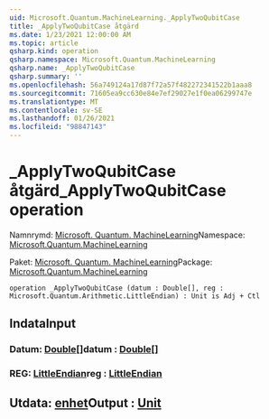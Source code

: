 ```yaml
---
uid: Microsoft.Quantum.MachineLearning._ApplyTwoQubitCase
title: _ApplyTwoQubitCase åtgärd
ms.date: 1/23/2021 12:00:00 AM
ms.topic: article
qsharp.kind: operation
qsharp.namespace: Microsoft.Quantum.MachineLearning
qsharp.name: _ApplyTwoQubitCase
qsharp.summary: ''
ms.openlocfilehash: 56a749124a17d87f72a57f482272341522b1aaa8
ms.sourcegitcommit: 71605ea9cc630e84e7ef29027e1f0ea06299747e
ms.translationtype: MT
ms.contentlocale: sv-SE
ms.lasthandoff: 01/26/2021
ms.locfileid: "98847143"
---
```

# <a name="_applytwoqubitcase-operation"></a><span data-ttu-id="9a58b-102">_ApplyTwoQubitCase åtgärd</span><span class="sxs-lookup"><span data-stu-id="9a58b-102">_ApplyTwoQubitCase operation</span></span>

<span data-ttu-id="9a58b-103">Namnrymd: [Microsoft. Quantum. MachineLearning](xref:Microsoft.Quantum.MachineLearning)</span><span class="sxs-lookup"><span data-stu-id="9a58b-103">Namespace: [Microsoft.Quantum.MachineLearning](xref:Microsoft.Quantum.MachineLearning)</span></span>

<span data-ttu-id="9a58b-104">Paket: [Microsoft. Quantum. MachineLearning](https://nuget.org/packages/Microsoft.Quantum.MachineLearning)</span><span class="sxs-lookup"><span data-stu-id="9a58b-104">Package: [Microsoft.Quantum.MachineLearning](https://nuget.org/packages/Microsoft.Quantum.MachineLearning)</span></span>




```qsharp
operation _ApplyTwoQubitCase (datum : Double[], reg : Microsoft.Quantum.Arithmetic.LittleEndian) : Unit is Adj + Ctl
```


## <a name="input"></a><span data-ttu-id="9a58b-105">Indata</span><span class="sxs-lookup"><span data-stu-id="9a58b-105">Input</span></span>

### <a name="datum--double"></a><span data-ttu-id="9a58b-106">Datum: [Double](xref:microsoft.quantum.lang-ref.double)[]</span><span class="sxs-lookup"><span data-stu-id="9a58b-106">datum : [Double](xref:microsoft.quantum.lang-ref.double)[]</span></span>




### <a name="reg--littleendian"></a><span data-ttu-id="9a58b-107">REG: [LittleEndian](xref:Microsoft.Quantum.Arithmetic.LittleEndian)</span><span class="sxs-lookup"><span data-stu-id="9a58b-107">reg : [LittleEndian](xref:Microsoft.Quantum.Arithmetic.LittleEndian)</span></span>





## <a name="output--unit"></a><span data-ttu-id="9a58b-108">Utdata: [enhet](xref:microsoft.quantum.lang-ref.unit)</span><span class="sxs-lookup"><span data-stu-id="9a58b-108">Output : [Unit](xref:microsoft.quantum.lang-ref.unit)</span></span>

